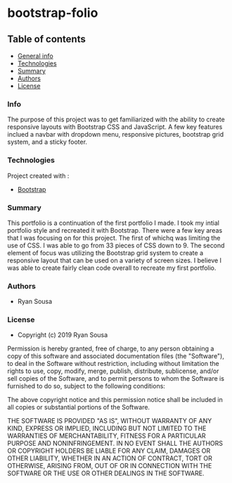 # bootstrap-folio

## Table of contents
- [General info](#Info)
- [Technologies](#Technologies)
- [Summary](#Summary)
- [Authors](#Authors)
- [License](#License)

### Info

The purpose of this project was to get familiarized with the ability to create responsive layouts with Bootstrap CSS and JavaScript. A few key features inclued a navbar with dropdown menu, responsive pictures, bootstrap grid system, and a sticky footer.

### Technologies

Project created with :

- [Bootstrap](https://getbootstrap.com/)

### Summary

This portfolio is a continuation of the first portfolio I made. I took my intial portfolio style and recreated it with Bootstrap. There were a few key areas that I was focusing on for this project. The first of whichq was limiting the use of CSS. I was able to go from 33 pieces of CSS down to 9. The second element of focus was utilizing the Bootstrap grid system to create a responsive layout that can be used on a variety of screen sizes. I believe I was able to create fairly clean code overall to recreate my first portfolio.

### Authors

- Ryan Sousa

### License

- Copyright (c) 2019 Ryan Sousa

Permission is hereby granted, free of charge, to any person obtaining a copy
of this software and associated documentation files (the "Software"), to deal
in the Software without restriction, including without limitation the rights
to use, copy, modify, merge, publish, distribute, sublicense, and/or sell
copies of the Software, and to permit persons to whom the Software is
furnished to do so, subject to the following conditions:

The above copyright notice and this permission notice shall be included in all
copies or substantial portions of the Software.

THE SOFTWARE IS PROVIDED "AS IS", WITHOUT WARRANTY OF ANY KIND, EXPRESS OR
IMPLIED, INCLUDING BUT NOT LIMITED TO THE WARRANTIES OF MERCHANTABILITY,
FITNESS FOR A PARTICULAR PURPOSE AND NONINFRINGEMENT. IN NO EVENT SHALL THE
AUTHORS OR COPYRIGHT HOLDERS BE LIABLE FOR ANY CLAIM, DAMAGES OR OTHER
LIABILITY, WHETHER IN AN ACTION OF CONTRACT, TORT OR OTHERWISE, ARISING FROM,
OUT OF OR IN CONNECTION WITH THE SOFTWARE OR THE USE OR OTHER DEALINGS IN THE
SOFTWARE.